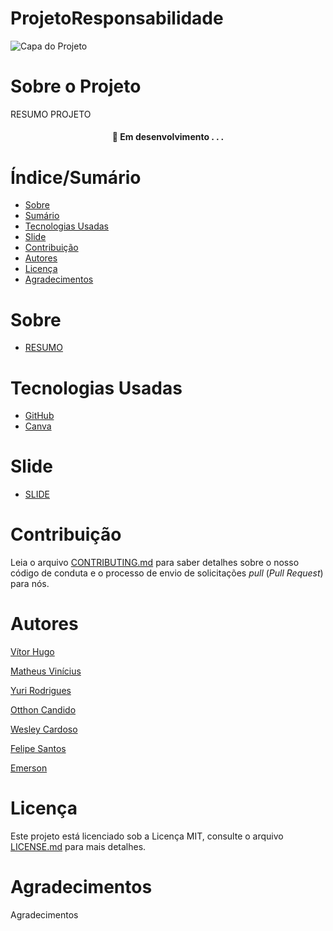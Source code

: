 # ProjetoResponsabilidade


![Capa do Projeto](https://envolverde.com.br/wp-content/uploads/producao-sustentavel-blog.png)

# Sobre o Projeto

RESUMO PROJETO

<h4 align="center"> 
	🚧  Em desenvolvimento . . .
</h4>

# Índice/Sumário

* [Sobre](#sobre-o-projeto)
* [Sumário](#índice/sumário)
* [Tecnologias Usadas](#Tecnologias-Usadas)
* [Slide](#slide)
* [Contribuição](#contribuição)
* [Autores](#autores)
* [Licença](#licença)
* [Agradecimentos](#agradecimentos)


# Sobre

* [RESUMO](https://github.com/VitorH12/ProjetoResponsabilidade/blob/main/resumo.doc)

# Tecnologias Usadas

- [GitHub](https://github.com/VitorH12)
- [Canva](https://www.canva.com/)

# Slide

* [SLIDE](https://github.com/VitorH12/ProjetoResponsabilidade/blob/main/slide.pptx)

# Contribuição

Leia o arquivo [CONTRIBUTING.md](CONTRIBUTING.md) para saber detalhes sobre o nosso código de conduta e o processo de envio de solicitações *pull* (*Pull Request*) para nós.

# Autores

[Vítor Hugo](https://github.com/VitorH12)

[Matheus Vinícius](https://github.com/theuzimcs)

[Yuri Rodrigues](https://github.com/Yuri-Rodrigues1)

[Otthon Candido](https://github.com/Otthon-Candido)

[Wesley Cardoso](https://github.com/WesleyCardoso01)

[Felipe Santos](https://github.com/felpsantosf)

[Emerson](https://github.com/Emersuu)

# Licença

Este projeto está licenciado sob a Licença MIT,  consulte o arquivo [LICENSE.md](LICENSE.md) para mais detalhes.

# Agradecimentos

Agradecimentos

